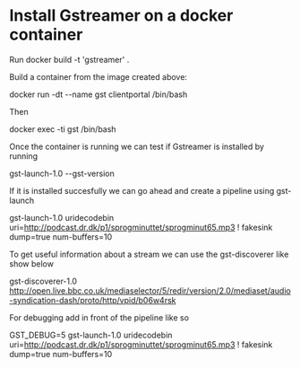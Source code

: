 # Install Gstreamer on a docker container

Run docker build -t 'gstreamer' .

Build a container from the image created above:

docker run -dt --name gst clientportal /bin/bash

Then 

docker exec -ti gst /bin/bash 

Once the container is running we can test if Gstreamer is installed by running 

gst-launch-1.0 --gst-version

If it is installed succesfully we can go ahead and create a pipeline using gst-launch

gst-launch-1.0 uridecodebin uri=http://podcast.dr.dk/p1/sprogminuttet/sprogminut65.mp3 ! fakesink dump=true num-buffers=10

To get useful information about a stream we can use the gst-discoverer like show below

gst-discoverer-1.0 http://open.live.bbc.co.uk/mediaselector/5/redir/version/2.0/mediaset/audio-syndication-dash/proto/http/vpid/b06w4rsk

For debugging add in front of the pipeline like so

GST_DEBUG=5 gst-launch-1.0 uridecodebin uri=http://podcast.dr.dk/p1/sprogminuttet/sprogminut65.mp3 ! fakesink dump=true num-buffers=10
